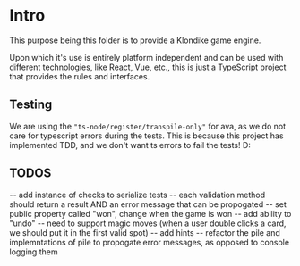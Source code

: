 # Intro

This purpose being this folder is to provide a Klondike game engine.

Upon which it's use is entirely platform independent and can be used with different technologies, like React, Vue, etc., this is just a TypeScript project that provides the rules and interfaces.

## Testing

We are using the `"ts-node/register/transpile-only"` for ava, as we do not care for typescript errors during the tests. This is because this project has implemented TDD, and we don't want ts errors to fail the tests! D:

## TODOS

-- add instance of checks to serialize tests
-- each validation method should return a result AND an error message that can be propogated
-- set public property called "won", change when the game is won
-- add ability to "undo"
-- need to support magic moves (when a user double clicks a card, we should put it in the first valid spot)
-- add hints
-- refactor the pile and implemntations of pile to propogate error messages, as opposed to console logging them
